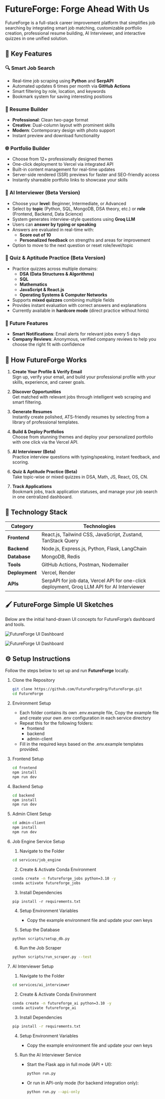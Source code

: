 # FutureForge: Forge Ahead With Us

FutureForge is a full-stack career improvement platform that simplifies job searching by integrating smart job matching, customizable portfolio creation, professional resume building, AI Interviewer, and interactive quizzes in one unified solution.

## 🔑 Key Features

### 🔍 Smart Job Search

- Real-time job scraping using **Python** and **SerpAPI**
- Automated updates 6 times per month via **GitHub Actions**
- Smart filtering by role, location, and keywords
- Bookmark system for saving interesting positions

### 📄 Resume Builder

- **Professional**: Clean two-page format
- **Creative**: Dual-column layout with prominent skills
- **Modern**: Contemporary design with photo support
- Instant preview and download functionality

### 🌐 Portfolio Builder

- Choose from 12+ professionally designed themes
- One-click deployment to Vercel via integrated API
- Built-in content management for real-time updates
- Server-side rendered (SSR) previews for faster and SEO-friendly access
- Instantly shareable portfolio links to showcase your skills

### 🤖 AI Interviewer (Beta Version)

- Choose your **level**: Beginner, Intermediate, or Advanced
- Select by **topic** (Python, SQL, MongoDB, DSA theory, etc.) or **role** (Frontend, Backend, Data Science)
- System generates interview-style questions using **Groq LLM**
- Users can **answer by typing or speaking**
- Answers are evaluated in real-time with:
  - **Score out of 10**
  - **Personalized feedback** on strengths and areas for improvement
- Option to move to the next question or reset role/level/topic

### 📝 Quiz & Aptitude Practice (Beta Version)

- Practice quizzes across multiple domains:
  - **DSA (Data Structures & Algorithms)**
  - **SQL**
  - **Mathematics**
  - **JavaScript & React.js**
  - **Operating Systems & Computer Networks**
- Supports **mixed quizzes** combining multiple fields
- Provides instant evaluation with correct answers and explanations
- Currently available in **hardcore mode** (direct practice without hints)

### 🤖 Future Features

- **Smart Notifications**: Email alerts for relevant jobs every 5 days
- **Company Reviews**: Anonymous, verified company reviews to help you choose the right fit with confidence

## 🚀 How FutureForge Works

1. **Create Your Profile & Verify Email**  
   Sign up, verify your email, and build your professional profile with your skills, experience, and career goals.

2. **Discover Opportunities**  
   Get matched with relevant jobs through intelligent web scraping and smart filtering.

3. **Generate Resumes**  
   Instantly create polished, ATS-friendly resumes by selecting from a library of professional templates.

4. **Build & Deploy Portfolios**  
   Choose from stunning themes and deploy your personalized portfolio with one click via the Vercel API.

5. **AI Interviewer (Beta)**  
   Practice interview questions with typing/speaking, instant feedback, and scoring.

6. **Quiz & Aptitude Practice (Beta)**  
   Take topic-wise or mixed quizzes in DSA, Math, JS, React, OS, CN.

7. **Track Applications**  
   Bookmark jobs, track application statuses, and manage your job search in one centralized dashboard.

<h2>🧰 Technology Stack</h2>

<table>
  <thead>
    <tr>
      <th>Category</th>
      <th>Technologies</th>
    </tr>
  </thead>
  <tbody>
    <tr>
      <td><strong>Frontend</strong></td>
      <td>React.js, Tailwind CSS, JavaScript, Zustand, TanStack Query</td>
    </tr>
    <tr>
      <td><strong>Backend</strong></td>
      <td>Node.js, Express.js, Python, Flask, LangChain</td>
    </tr>
    <tr>
      <td><strong>Database</strong></td>
      <td>MongoDB, Redis</td>
    </tr>
    <tr>
      <td><strong>Tools</strong></td>
      <td>GitHub Actions, Postman, Nodemailer</td>
    </tr>
    <tr>
      <td><strong>Deployment</strong></td>
      <td>Vercel, Render</td>
    </tr>
    <tr>
      <td><strong>APIs</strong></td>
      <td>SerpAPI for job data, Vercel API for one-click deployment, Groq LLM API for AI Interviewer</td>
    </tr>
  </tbody>
</table>

## 🖌️ FutureForge Simple UI Sketches

Below are the initial hand-drawn UI concepts for FutureForge’s dashboard and tools.

![FutureForge UI Dashboard](./assets/FutureForge%20UI%20Dashboard.png)

![FutureForge UI Dashboard](./assets/FutureForge%20UI%20Tools.png)

## ⚙️ Setup Instructions

Follow the steps below to set up and run **FutureForge** locally.

1. Clone the Repository
   ```bash
   git clone https://github.com/FutureForgeOrg/FutureForge.git
   cd FutureForge
   ```
   
2. Environment Setup
   - Each folder contains its own .env.example file, Copy the example file and create your own .env configuration in each service directory
   - Repeat this for the following folders:
     - frontend
     - backend
     - admin-client
   - Fill in the required keys based on the .env.example templates provided.

3. Frontend Setup
   ```bash
   cd frontend
   npm install
   npm run dev
   ```

4. Backend Setup
   ```bash
   cd backend
   npm install
   npm run dev
   ```
   
5. Admin Client Setup
   ```bash
   cd admin-client
   npm install
   npm run dev
   ```

6. Job Engine Service Setup
   1. Navigate to the Folder
   ```bash
   cd services/job_engine
   ```
   2. Create & Activate Conda Environment
   ```bash
   conda create -n futureforge_jobs python=3.10 -y
   conda activate futureforge_jobs
   ```
   3. Install Dependencies
   ```
   pip install -r requirements.txt
   ```
   4. Setup Environment Variables
      - Copy the example environment file and update your own keys

   5. Setup the Database
   ```bash
   python scripts/setup_db.py
   ```
   6. Run the Job Scraper
   ```bash
   python scripts/run_scraper.py --test
   ```

7. AI Interviewer Setup
   1. Navigate to the Folder
   ```bash
   cd services/ai_interviewer
   ```
   2. Create & Activate Conda Environment
   ```bash
   conda create -n futureforge_ai python=3.10 -y
   conda activate futureforge_ai
   ```
   3. Install Dependencies
   ```bash
   pip install -r requirements.txt
   ```
   
   4. Setup Environment Variables
      - Copy the example environment file and update your own keys

   5. Run the AI Interviewer Service
      - Start the Flask app in full mode (API + UI):
        ```bash
        python run.py
        ```
      - Or run in API-only mode (for backend integration only):
        ```bash
        python run.py --api-only
        ```
